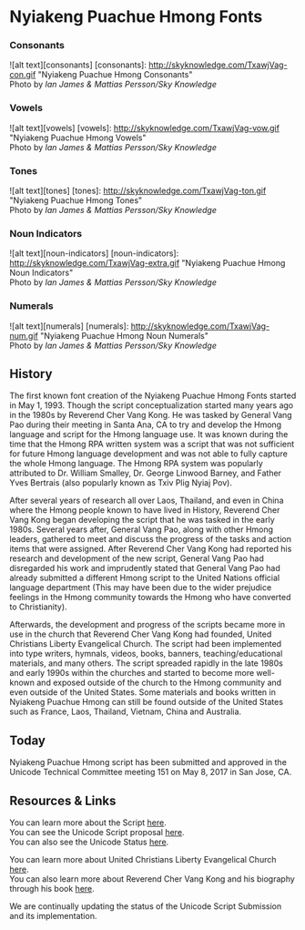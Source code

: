 # Nyiakeng Puachue Hmong Fonts

### Consonants
![alt text][consonants]
[consonants]: http://skyknowledge.com/TxawjVag-con.gif "Nyiakeng Puachue Hmong Consonants"  
Photo by *Ian James & Mattias Persson/Sky Knowledge*


### Vowels
![alt text][vowels]
[vowels]: http://skyknowledge.com/TxawjVag-vow.gif "Nyiakeng Puachue Hmong Vowels"  
Photo by *Ian James & Mattias Persson/Sky Knowledge*


### Tones
![alt text][tones]
[tones]: http://skyknowledge.com/TxawjVag-ton.gif "Nyiakeng Puachue Hmong Tones"  
Photo by *Ian James & Mattias Persson/Sky Knowledge*


### Noun Indicators
![alt text][noun-indicators]
[noun-indicators]: http://skyknowledge.com/TxawjVag-extra.gif "Nyiakeng Puachue Hmong Noun Indicators"  
Photo by *Ian James & Mattias Persson/Sky Knowledge*


### Numerals
![alt text][numerals]
[numerals]: http://skyknowledge.com/TxawjVag-num.gif "Nyiakeng Puachue Hmong Noun Numerals"  
Photo by *Ian James & Mattias Persson/Sky Knowledge*



## History
The first known font creation of the Nyiakeng Puachue Hmong Fonts started in May 1, 1993. Though the script conceptualization started many years ago in the 1980s by Reverend Cher Vang Kong. He was tasked by General Vang Pao during their meeting in Santa Ana, CA to try and develop the Hmong language and script for the Hmong language use. It was known during the time that the Hmong RPA written system was a script that was not sufficient for future Hmong language development and was not able to fully capture the whole Hmong language. The Hmong RPA system was popularly attributed to Dr. William Smalley, Dr. George Linwood Barney, and Father Yves Bertrais (also popularly known as Txiv Plig Nyiaj Pov).

After several years of research all over Laos, Thailand, and even in China where the Hmong people known to have lived in History, Reverend Cher Vang Kong began developing the script that he was tasked in the early 1980s. Several years after, General Vang Pao, along with other Hmong leaders, gathered to meet and discuss the progress of the tasks and action items that were assigned. After Reverend Cher Vang Kong had reported his research and development of the new script, General Vang Pao had disregarded his work and imprudently stated that General Vang Pao had already submitted a different Hmong script to the United Nations official language department (This may have been due to the wider prejudice feelings in the Hmong community towards the Hmong who have converted to Christianity).

Afterwards, the development and progress of the scripts became more in use in the church that Reverend Cher Vang Kong had founded, United Christians Liberty Evangelical Church. The script had been implemented into type writers, hymnals, videos, books, banners, teaching/educational materials, and many others. The script spreaded rapidly in the late 1980s and early 1990s within the churches and started to become more well-known and exposed outside of the church to the Hmong community and even outside of the United States. Some materials and books written in Nyiakeng Puachue Hmong can still be found outside of the United States such as France, Laos, Thailand, Vietnam, China and Australia.


## Today
Nyiakeng Puachue Hmong script has been submitted and approved in the Unicode Technical Committee meeting 151 on May 8, 2017 in San Jose, CA.

## Resources & Links
You can learn more about the Script [here](http://skyknowledge.com/mong-ntaub3.htm).  
You can see the Unicode Script proposal [here](http://www.unicode.org/L2/L2017/17002r3-n4780r3-nyiakeng-puachue-hmong.pdf).  
You can also see the Unicode Status [here](http://scriptsource.org/cms/scripts/page.php?item_id=entry_detail&uid=f6vf3vzlls).  

You can learn more about United Christians Liberty Evangelical Church [here](http://uclemainoffice.com/).  
You can also learn more about Reverend Cher Vang Kong and his biography through his book [here](https://www.amazon.com/Finding-God-Cher-Vang-Kong/dp/1498442668).  

We are continually updating the status of the Unicode Script Submission and its implementation.
